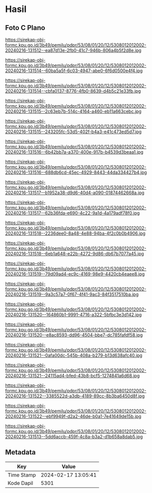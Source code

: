 # Hasil

## Foto C Plano

https://sirekap-obj-formc.kpu.go.id/3b49/pemilu/pdpr/53/08/01/20/12/5308012012002-20240216-131512--ea87d13e-2fb0-41c7-946b-806a4b5f2d8e.jpg

https://sirekap-obj-formc.kpu.go.id/3b49/pemilu/pdpr/53/08/01/20/12/5308012012002-20240216-131514--60ba5a5f-6c03-4947-abe0-6f6d0500e4f4.jpg

https://sirekap-obj-formc.kpu.go.id/3b49/pemilu/pdpr/53/08/01/20/12/5308012012002-20240216-131514--cbfa0137-8776-4fb0-8639-d4b5c21e33fb.jpg

https://sirekap-obj-formc.kpu.go.id/3b49/pemilu/pdpr/53/08/01/20/12/5308012012002-20240216-131515--2c63eb7b-514c-4164-a460-eb11a663cebc.jpg

https://sirekap-obj-formc.kpu.go.id/3b49/pemilu/pdpr/53/08/01/20/12/5308012012002-20240216-131515--243205fc-53d5-402f-b4a3-e41c473ed5d7.jpg

https://sirekap-obj-formc.kpu.go.id/3b49/pemilu/pdpr/53/08/01/20/12/5308012012002-20240216-131516--6b42bb7a-a370-400e-917b-b4539d3beaa1.jpg

https://sirekap-obj-formc.kpu.go.id/3b49/pemilu/pdpr/53/08/01/20/12/5308012012002-20240216-131516--688db6cd-45ec-4929-8443-44da334427b4.jpg

https://sirekap-obj-formc.kpu.go.id/3b49/pemilu/pdpr/53/08/01/20/12/5308012012002-20240216-131517--b1952a38-d9d6-40d4-a090-01874462668a.jpg

https://sirekap-obj-formc.kpu.go.id/3b49/pemilu/pdpr/53/08/01/20/12/5308012012002-20240216-131517--62b36fda-e690-4c22-9a1d-4a179adf78f0.jpg

https://sirekap-obj-formc.kpu.go.id/3b49/pemilu/pdpr/53/08/01/20/12/5308012012002-20240216-131518--2236dee0-8a48-4e88-94ba-4f2c0b0b4906.jpg

https://sirekap-obj-formc.kpu.go.id/3b49/pemilu/pdpr/53/08/01/20/12/5308012012002-20240216-131518--6eb1a648-e22b-4272-9d86-db67b7077a45.jpg

https://sirekap-obj-formc.kpu.go.id/3b49/pemilu/pdpr/53/08/01/20/12/5308012012002-20240216-131519--79d09ad4-ec9c-4169-98e9-4420cb4eaee8.jpg

https://sirekap-obj-formc.kpu.go.id/3b49/pemilu/pdpr/53/08/01/20/12/5308012012002-20240216-131519--9a3c57a7-0f67-4f41-9ac3-84f3517510ba.jpg

https://sirekap-obj-formc.kpu.go.id/3b49/pemilu/pdpr/53/08/01/20/12/5308012012002-20240216-131520--164860b1-9991-4716-a322-5bfbc3e3d142.jpg

https://sirekap-obj-formc.kpu.go.id/3b49/pemilu/pdpr/53/08/01/20/12/5308012012002-20240216-131520--e8ac8593-dd96-4504-bbe7-dc785fafdf58.jpg

https://sirekap-obj-formc.kpu.go.id/3b49/pemilu/pdpr/53/08/01/20/12/5308012012002-20240216-131521--0afa00dc-545b-408a-b279-b13d638afc40.jpg

https://sirekap-obj-formc.kpu.go.id/3b49/pemilu/pdpr/53/08/01/20/12/5308012012002-20240216-131521--24115ad4-bfed-43b8-bcf5-1274841a6d68.jpg

https://sirekap-obj-formc.kpu.go.id/3b49/pemilu/pdpr/53/08/01/20/12/5308012012002-20240216-131522--3385522d-a3db-4189-89cc-8b3ba6450d8f.jpg

https://sirekap-obj-formc.kpu.go.id/3b49/pemilu/pdpr/53/08/01/20/12/5308012012002-20240216-131522--ebf9949f-d2a2-46de-b0a1-7e41649de15b.jpg

https://sirekap-obj-formc.kpu.go.id/3b49/pemilu/pdpr/53/08/01/20/12/5308012012002-20240216-131513--5dd6accb-459f-4c8a-b3a2-d1b658a8dab5.jpg


## Metadata

| Key        | Value               |
| ---------- | ------------------- |
| Time Stamp | 2024-02-17 13:05:41 |
| Kode Dapil | 5301                |



